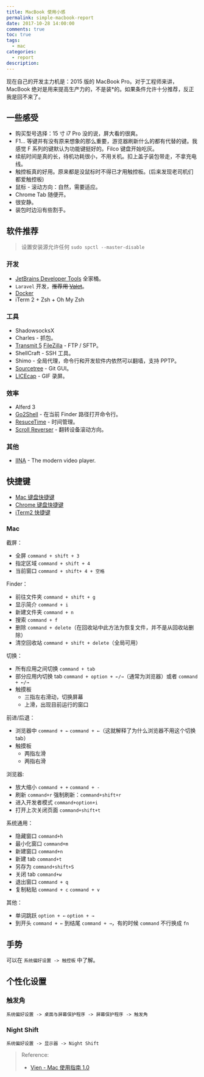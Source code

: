 ```yaml
---
title: MacBook 使用小感
permalink: simple-macbook-report
date: 2017-10-28 14:00:00
comments: true
toc: true
tags:
  - mac
categories:
  - report
description:
---
```


现在自己的开发主力机是：2015 版的 MacBook Pro。对于工程师来讲，MacBook 绝对是用来提高生产力的，不是装\*的。如果条件允许十分推荐，反正我是回不来了。

## 一些感受

- 购买型号选择：15 寸 i7 Pro 没的说，屏大看的很爽。
- F1... 等键并有没有原来想象的那么重要，游览器刷新什么的都有代替的键。我感觉 F 系列的键默认为功能键挺好的。Filco 键盘开始吃灰。
- 续航时间是真的长，待机功耗很小，不用关机。扣上盖子装包带走，不拿充电线。
- 触控板真的好用。原来都是没鼠标时不得已才用触控板。(后来发现老司机们都爱触控板)
- 鼠标 - 滚动方向：自然，需要适应。
- Chrome Tab 随便开。
- 很安静。
- 装包时边沿有些割手。

<!-- more -->

## 软件推荐

> 设置安装源允许任何 `sudo spctl --master-disable`

### 开发

- [JetBrains Developer Tools](https://www.jetbrains.com/) 全家桶。
- `Laravel` 开发，~~推荐用 [Valet](http://blog.csdn.net/qq_32457355/article/details/76572495)~~。
- [Docker](https://www.docker.com/)
- iTerm 2 + Zsh + Oh My Zsh

### 工具

- ShadowsocksX
- Charles - 抓包。
- [Transmit 5](https://panic.com/transmit/) [FileZilla](https://filezilla-project.org/) - FTP / SFTP。
- ShellCraft - SSH 工具。
- Shimo - 全局代理，命令行和开发软件内依然可以翻墙，支持 PPTP。
- [Sourcetree](https://www.sourcetreeapp.com/) - Git GUI。
- [LICEcap](https://www.cockos.com/licecap/) - GIF 录屏。

### 效率

- Alferd 3
- [Go2Shell](http://zipzapmac.com/go2shell) - 在当前 Finder 路径打开命令行。
- [ResuceTime](https://www.rescuetime.com/) - 时间管理。
- [Scroll Reverser](http://pilotmoon.com/scrollreverser/) - 翻转设备滚动方向。

### 其他

- [IINA](https://lhc70000.github.io/iina/) - The modern video player.
 

## 快捷键

- [Mac 键盘快捷键](https://support.apple.com/zh-cn/HT201236)
- [Chrome 键盘快捷键](https://support.google.com/chrome/answer/157179?hl=zh-Hans)
- [iTerm2 快捷键](http://blog.csdn.net/qq_32457355/article/details/75043812)

### Mac

截屏：

- 全屏 `command + shift + 3`
- 指定区域 `command + shift + 4`
- 当前窗口 `command + shift+ 4 + 空格`

Finder：

- 前往文件夹 `command + shift + g`
- 显示简介 `command + i`
- 新建文件夹 `command + n`
- 搜索 `command + f`
- 删除 `command + delete`（在回收站中此方法为恢复文件，并不是从回收站删除）
- 清空回收站 `command + shift + delete`（全局可用）

切换：

- 所有应用之间切换 `command + tab`
- 部分应用内切换 tab `command + option + ←/→`（通常为浏览器）或者 `command + ←/→`
- 触摸板
  - 三指左右滑动，切换屏幕
  - 上滑，出现目前运行的窗口

前进/后退：

- 浏览器中 `command + ←` `command + ←`（这就解释了为什么浏览器不用这个切换 tab）
- 触摸板
  - 两指左滑
  - 两指右滑

浏览器:

- 放大缩小 `command + +` `command + -`
- 刷新 `command+r` 强制刷新：`command+shift+r`
- 进入开发者模式 `command+option+i`
- 打开上次关闭页面 `command+shift+t`

系统通用：

- 隐藏窗口 `command+h`
- 最小化窗口 `command+m`
- 新建窗口 `command+n`
- 新建 tab `command+t`
- 另存为 `command+shift+S`
- 关闭 tab `command+w`
- 退出窗口 `command + q`
- 复制粘贴 `command + c` `command + v`

其他：

- 单词跳跃 `option + ←` `option + →`
- 到开头 `command + ←` 到结尾 `command + →`，有的时候 `command` 不行换成 `fn`

## 手势

可以在 `系统偏好设置 -> 触控板` 中了解。

## 个性化设置

### 触发角

`系统偏好设置 -> 桌面与屏幕保护程序 -> 屏幕保护程序 -> 触发角`

### Night Shift

`系统偏好设置 -> 显示器 -> Night Shift`

> Reference:
>
> - [Vien - Mac 使用指南 1.0](http://vien.xn--6qq986b3xl/)
